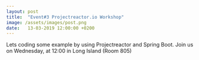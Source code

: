 ```yaml
---
layout: post
title:  "Event#3 Projectreactor.io Workshop"
image: /assets/images/post.png
date:   13-03-2019 12:00:00 +0200
---
```

Lets coding some example by using Projectreactor and Spring Boot.
Join us on Wednesday, at 12:00 in Long Island (Room 805)